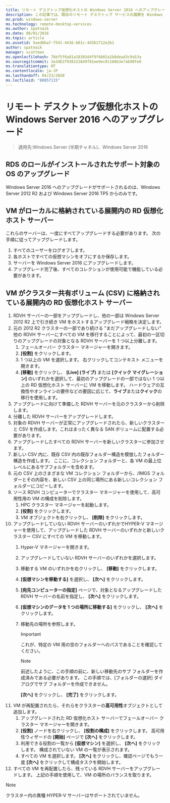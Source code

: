 ```yaml
---
title: リモート デスクトップ仮想化ホストの Windows Server 2016 へのアップグレード
description: この記事では、既存のリモート デスクトップ サービスの展開を Windows Server 2016 にアップグレードする方法について説明します。
ms.prod: windows-server
ms.technology: remote-desktop-services
ms.author: spatnaik
ms.date: 08/01/2016
ms.topic: article
ms.assetid: 5aed8ba7-f541-4416-b01c-4d3b1712e2b1
author: spatnaik
manager: scottman
ms.openlocfilehash: 7bbf5f6a81a18303d4f9f4b02a1b8dead3c9a53a
ms.sourcegitcommit: 3a3d62f938322849f81ee9ec01186b3e7ab90fe0
ms.translationtype: HT
ms.contentlocale: ja-JP
ms.lasthandoff: 04/23/2020
ms.locfileid: "80857115"
---
```

# <a name="upgrading-your-remote-desktop-virtualization-host-to-windows-server-2016"></a>リモート デスクトップ仮想化ホストの Windows Server 2016 へのアップグレード

>適用先:Windows Server (半期チャネル)、Windows Server 2016

## <a name="supported-os-upgrades-with-rds-role-installed"></a>RDS のロールがインストールされたサポート対象の OS のアップグレード
Windows Server 2016 へのアップグレードがサポートされるのは、Windows Server 2012 R2 および Windows Server 2016 TP5 からのみです。

## <a name="rd-virtualization-host-servers-in-the-deployment-where-vms-are-stored-locally"></a>VM がローカルに格納されている展開内の RD 仮想化ホスト サーバー
これらのサーバーは、一度にすべてアップグレードする必要があります。 次の手順に従ってアップグレードします。

1. すべてのユーザーをログオフします。
1. 各ホストですべての仮想マシンをオフにするか保存します。 
1. サーバーを Windows Server 2016 にアップグレードします。 
1. アップグレード完了後、すべてのコレクションが使用可能で機能している必要があります。      

## <a name="rd-virtualization-host-servers-in-the-deployment-where-vms-are-stored-in-cluster-shared-volumes-csv"></a>VM がクラスター共有ボリューム (CSV) に格納されている展開内の RD 仮想化ホスト サーバー 

1. RDVH サーバーの一部をアップグレードし、他の一部は Windows Server 2012 R2 上で引き続き VM をホストするアップグレード戦略を決定します。  
2. 元の 2012 R2 クラスターの一部であり続ける "まだアップグレードしない" 他の RDVH サーバーにすべての VM を移行することによって、最初の一区切りのアップグレードの対象となる RDVH サーバーを 1 つ以上分離します。
    1. フェールオーバー クラスター マネージャーを開きます。 
    1. **[役割]** をクリックします。 
    1. 1 つ以上の VM を選択します。 右クリックしてコンテキスト メニューを開きます。 
    1. **[移動]** をクリックし、 **[Live] (ライブ)** または **[クイック マイグレーション]** のいずれかを選択して、最初のアップグレードの一部ではない 1 つ以上の RD 仮想化ホスト サーバーに VM を移動します。 ハードウェアの互換性やオンラインの要件などの要因に応じて、**ライブ**または**クイック**の移行を使用します。 
3. アップグレードに向けて準備した RDVH サーバーを元のクラスターから削除します。 
4. 分離した RDVH サーバーをアップグレードします。 
5. 対象の RDVH サーバーが正常にアップグレードされたら、新しいクラスターと CSV を作成します。これはまったく異なる SAN ボリュームに配置する必要があります。
6. アップグレードしたすべての RDVH サーバーを新しいクラスターに参加させます。 
7. 新しい CSV 内に、既存 CSV 内の既存フォルダー構造を模倣したフォルダー構造を作成します。 ここに、コレクション フォルダーと、各 VM の最上位レベルにあるサブフォルダーを含めます。 
8. 元の CSV 上のさまざまな VM コレクション フォルダーから、/IMGS フォルダーとその内容を、新しい CSV 上の同じ場所にある新しいコレクション フォルダーにコピーします。 
9. ソース RDVH コンピューターでクラスター マネージャーを使用して、高可用性用の VM の構成を削除します。
    1. HPC クラスター マネージャーを起動します。 
    1. **[役割]** をクリックします。 
    1. VM オブジェクトを右クリックし、 **[削除]** をクリックします。 
10. アップグレードしていない RDVH サーバーのいずれかでHYPER-V マネージャーを使用して、アップグレードした RDVH サーバーのいずれかと新しいクラスター CSV にすべての VM を移動します。
    1. Hyper-V マネージャーを開きます。 
    2. アップグレードしていない RDVH サーバーのいずれかを選択します。 
    3. 移動する VM のいずれかを右クリックし、 **[移動]** をクリックします。 
    4. **[仮想マシンを移動する]** を選択し、 **[次へ]** をクリックします。 
    5. **[宛先コンピューターの指定]** ページで、対象となるアップグレードした RDVH サーバーの名前を指定し、 **[次へ]** をクリックします。 
    6. **[仮想マシンのデータを 1 つの場所に移動する]** をクリックし、 **[次へ]** をクリックします。 
    7. 移動先の場所を参照します。 
       > [!IMPORTANT]
       > これが、特定の VM 用の空のフォルダーへのパスであることを確認してください。 

       > [!NOTE]
       > 前述したように、この手順の前に、新しい移動先のサブ フォルダーを作成済みである必要があります。 この手順では、[フォルダーの選択] ダイアログでサブ フォルダーを作成できません。 
    
       **[次へ]** をクリックし、 **[完了]** をクリックします。 
11. VM が再配置されたら、それらをクラスターの**高可用性**オブジェクトとして追加します。
     1. アップグレードされた RD 仮想化ホスト サーバーでフェールオーバー クラスター マネージャーを開きます。 
     1. **[役割]** ノードを右クリックし、 **[役割の構成]** をクリックします。 高可用性ウィザードの **[開始]** ページで **[次へ]** をクリックします。 
     1. 利用できる役割の一覧から **[仮想マシン]** を選択し、 **[次へ]** をクリックします。 構成されていない VM の一覧が表示されます。 
     1. すべての VM を選択します。 **[次へ]** をクリックし、確認ページでもう一度 **[次へ]** をクリックして構成タスクを開始します。  
12. すべての VM を再配置したら、残っている RDVH サーバーをアップグレードします。 上記の手順を使用して、VM の場所のバランスを取ります。

> [!NOTE]  
> クラスター内の異種 HYPER-V サーバーはサポートされていません。 
